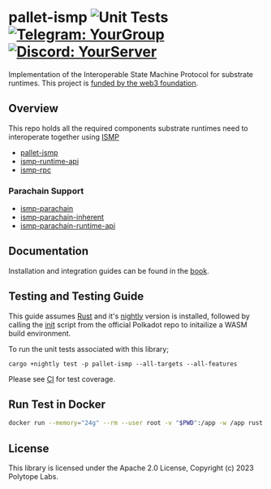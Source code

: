 # pallet-ismp ![Unit Tests](https://github.com/polytope-labs/substrate-ismp/actions/workflows/ci.yml/badge.svg) [![Telegram: YourGroup](https://img.shields.io/badge/-Telegram-blue?style=flat-square&logo=Telegram&logoColor=white&link=https://t.me/YourGroup)](https://t.me/ismp_guide) [![Discord: YourServer](https://img.shields.io/badge/-Discord-7289DA?style=flat-square&logo=Discord&logoColor=white&link=https://discord.gg/YourServer)](https://discord.gg/vKAa3XcCBX)

Implementation of the Interoperable State Machine Protocol for substrate runtimes. This project is [funded by the web3 foundation](https://github.com/w3f/Grants-Program/blob/master/applications/ismp.md).

## Overview

This repo holds all the required components substrate runtimes need to interoperate together using [ISMP](https://github.com/polytope-labs/ismp)  

* [pallet-ismp](./)  
* [ismp-runtime-api](./pallet-ismp/runtime-api)  
* [ismp-rpc](./pallet-ismp/rpc)

### Parachain Support

* [ismp-parachain](./parachain)
* [ismp-parachain-inherent](./parachain/inherent)
* [ismp-parachain-runtime-api](./parachain/runtime-api)

## Documentation

Installation and integration guides can be found in the [book](https://substrate-ismp.polytope.technology).

## Testing and Testing Guide
This guide assumes [Rust](https://www.rust-lang.org/tools/install) and  it's [nightly](https://rust-lang.github.io/rustup/concepts/channels.html#:~:text=it%20just%20run-,rustup%20toolchain%20install%20nightly,-%3A) version is installed, followed by calling the [init](https://github.com/paritytech/polkadot/blob/master/scripts/init.sh) script from the official Polkadot repo to initailize a WASM build environment.

To run the unit tests associated with this library;
```
cargo +nightly test -p pallet-ismp --all-targets --all-features
```

Please see [CI](.github/workflows/ci.yml) for test coverage.

## Run Test in Docker
```bash
docker run --memory="24g" --rm --user root -v "$PWD":/app -w /app rust:latest /bin/bash -c "apt update && apt install -y protobuf-compiler libclang-dev && cargo test --release --manifest-path=./Cargo.toml"
```

## License

This library is licensed under the Apache 2.0 License, Copyright (c) 2023 Polytope Labs.